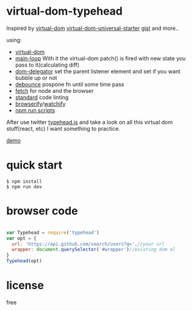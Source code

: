 # virtual-dom-typehead

Inspired by
[virtual-dom](https://npmjs.com/package/virtual-dom)
[virtual-dom-universal-starter](https://github.com/substack/virtual-dom-universal-starter)
[gist](https://gist.github.com/Raynos/8414846)
and more..

using:
* [virtual-dom](git://github.com/Matt-Esch/virtual-dom.git)
* [main-loop](https://npmjs.com/package/main-loop) With it the virtual-dom patch() is fired with new state you pass to it(calculating diff)
* [dom-delegator](https://github.com/Raynos/dom-delegator) set the parent listener element and set if you want bubble up or not
* [debounce](git://github.com/component/debounce) pospone fn until some time pass
* [fetch](https://github.com/matthew-andrews/isomorphic-fetch.git) for node and the browser
* [standard](https://www.npmjs.com/package/standard) code linting
* [browserify](http://browserify.org)/[watchify](https://npmjs.com/package/watchify)
* [npm run scripts](http://substack.net/task_automation_with_npm_run)

After use twitter [typehead.js](https://github.com/twitter/typeahead.js/) and take a look on all this virtual dom stuff(react, etc) I want something to practice.

[demo](http://h02e56.com/virtual-dom-typehead/)

# quick start

```
$ npm install
$ npm run dev

```

# browser code

```js

var Typehead = require('typehead')
var opt = {
  url: 'https://api.github.com/search/users?q=',//your url
  wrapper: document.querySelector('#wrapper')//existing dom el
}
Typehead(opt)

```

# license

free
